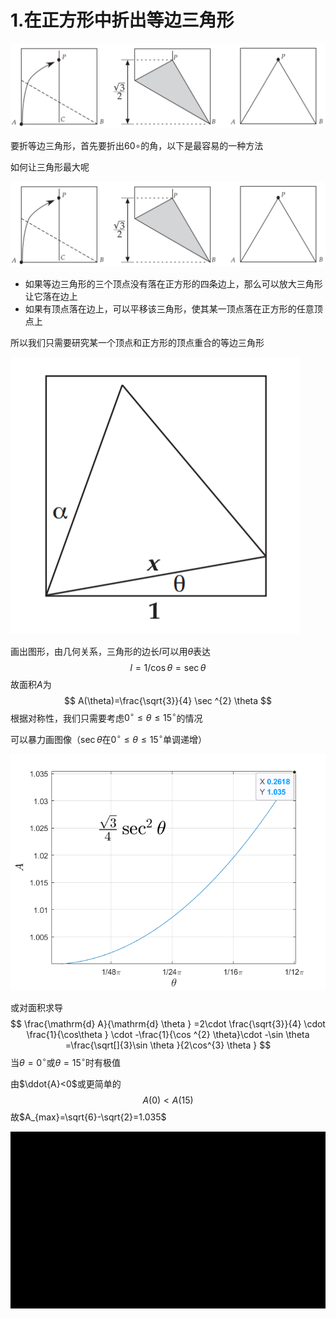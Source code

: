# 1.在正方形中折出等边三角形

![image-20200812191310620](等边三角形/image-20200812191310620.png)

要折等边三角形，首先要折出$60{\circ}$的角，以下是最容易的一种方法

如何让三角形最大呢

![image-20200812191310620](等边三角形/image-20200812191310620.png)

- 如果等边三角形的三个顶点没有落在正方形的四条边上，那么可以放大三角形让它落在边上
- 如果有顶点落在边上，可以平移该三角形，使其某一顶点落在正方形的任意顶点上

所以我们只需要研究某一个顶点和正方形的顶点重合的等边三角形

![image-20200812191335187](等边三角形/image-20200812191335187.png)

画出图形，由几何关系，三角形的边长$l$可以用$\theta$表达
$$
l=1 / \cos \theta=\sec \theta
$$
故面积$A$为
$$
A(\theta)=\frac{\sqrt{3}}{4} \sec ^{2} \theta
$$
根据对称性，我们只需要考虑$0^{\circ} \leq \theta \leq 15^{\circ}$的情况

可以暴力画图像（$\sec\theta$在$0^{\circ} \leq \theta \leq 15^{\circ}$单调递增）

![untitled](等边三角形/untitled.png)

或对面积求导
$$
\frac{\mathrm{d} A}{\mathrm{d} \theta } =2\cdot \frac{\sqrt{3}}{4} \cdot \frac{1}{\cos\theta  } \cdot -\frac{1}{\cos ^{2} \theta}\cdot
-\sin \theta  =\frac{\sqrt[]{3}\sin \theta  }{2\cos^{3} \theta }
$$
当$\theta=0^{\circ}$或$\theta=15^{\circ}$时有极值

由$\ddot{A}<0$或更简单的
$$
A(0)<A(15)
$$
故$A_{max}=\sqrt{6}-\sqrt{2}=1.035$

![triangle](等边三角形/triangle.gif)